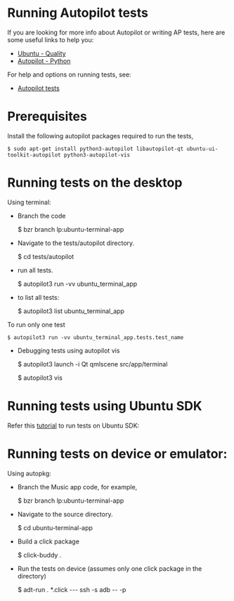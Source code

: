 Running Autopilot tests
=======================
If you are looking for more info about Autopilot or writing AP tests, here are some useful links to help you:

- [Ubuntu - Quality](http://developer.ubuntu.com/start/quality)
- [Autopilot - Python](https://developer.ubuntu.com/api/autopilot/python/1.5.0/)

For help and options on running tests, see:

- [Autopilot tests](https://developer.ubuntu.com/en/start/platform/guides/running-autopilot-tests/)

Prerequisites
=============

Install the following autopilot packages required to run the tests,

    $ sudo apt-get install python3-autopilot libautopilot-qt ubuntu-ui-toolkit-autopilot python3-autopilot-vis

Running tests on the desktop
============================

Using terminal:

*  Branch the code

    $ bzr branch lp:ubuntu-terminal-app

*  Navigate to the tests/autopilot directory.

    $ cd tests/autopilot

*  run all tests.

    $ autopilot3 run -vv ubuntu_terminal_app

* to list all tests:

    $ autopilot3 list ubuntu_terminal_app

 To run only one test

    $ autopilot3 run -vv ubuntu_terminal_app.tests.test_name

* Debugging tests using autopilot vis

    $ autopilot3 launch -i Qt qmlscene src/app/terminal

    $ autopilot3 vis

Running tests using Ubuntu SDK
==============================

Refer this [tutorial](https://developer.ubuntu.com/en/start/platform/guides/running-autopilot-tests/) to run tests on Ubuntu SDK:

Running tests on device or emulator:
====================================

Using autopkg:

*  Branch the Music app code, for example,

    $ bzr branch lp:ubuntu-terminal-app

*  Navigate to the source directory.

    $ cd ubuntu-terminal-app

*  Build a click package

    $ click-buddy .

*  Run the tests on device (assumes only one click package in the directory)

    $ adt-run . *.click --- ssh -s adb -- -p <PASSWORD>